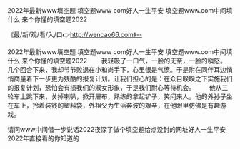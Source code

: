2022年最新www填空题
填空题www com好人一生平安
填空题www.com中间填什么
来个你懂的填空题2022


《最/新/观/看/入/口👉http://wencao66.com》--

2022年最新www填空题
填空题www com好人一生平安
填空题www.com中间填什么
来个你懂的填空题2022
　　我轻吸了一口气，一脸的无奈，一脸的嗔怒。几个回合下来，我却节节败退在小和尚手下，心里很是气愤。于是附在同伴耳边悄悄商量着下一步更为残酷的报复计划。让我们担心的是：在众目睽睽之下实施我们的报复计划，恐怕会有损我们的淑女形象，于是我们耐心等待机会。
　　他从三轮车上跳下来，关掉喇叭，掀开屉布，熟练的拿起铲子，笑问来人。他的外孙子坐在车上，拎着装钱的塑料袋，外祖父为生活奔波的艰辛，在他眼里仿佛是有趣游戏。





请问www中间借一步说话2022夜深了做个填空题给点没封的网址好人一生平安2022年直接看的你知道的
